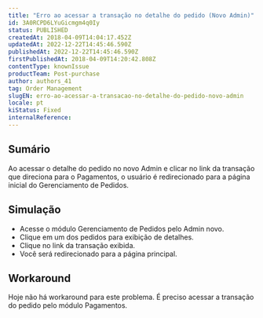 ```yaml
---
title: "Erro ao acessar a transação no detalhe do pedido (Novo Admin)"
id: 3A0RCPD6LYuGicmgm4q0Iy
status: PUBLISHED
createdAt: 2018-04-09T14:04:17.452Z
updatedAt: 2022-12-22T14:45:46.590Z
publishedAt: 2022-12-22T14:45:46.590Z
firstPublishedAt: 2018-04-09T14:20:42.808Z
contentType: knownIssue
productTeam: Post-purchase
author: authors_41
tag: Order Management
slugEN: erro-ao-acessar-a-transacao-no-detalhe-do-pedido-novo-admin
locale: pt
kiStatus: Fixed
internalReference: 
---
```


## Sumário

Ao acessar o detalhe do pedido no novo Admin e clicar no link da transação que direciona para o Pagamentos, o usuário é redirecionado para a página inicial do Gerenciamento de Pedidos.

## Simulação

- Acesse o módulo Gerenciamento de Pedidos pelo Admin novo.
- Clique em um dos pedidos para exibição de detalhes.
- Clique no link da transação exibida.
- Você será redirecionado para a página principal.

## Workaround

Hoje não há workaround para este problema. É preciso acessar a transação do pedido pelo módulo Pagamentos.


